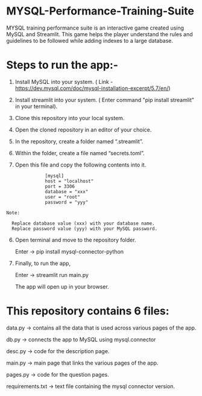 # MYSQL-Performance-Training-Suite
MYSQL training performance suite is an interactive game created using MySQL and Streamlit. 
This game helps the player understand the rules and guidelines to be followed while adding indexes to a large database.

# Steps to run the app:-

  1) Install MySQL into your system. ( Link - https://dev.mysql.com/doc/mysql-installation-excerpt/5.7/en/)

  2) Install streamlit into your system. ( Enter command "pip install streamlit" in your terminal).
  
  2) Clone this repository into your local system.
  
  3) Open the cloned repository in an editor of your choice.
  
  3) In the repository, create a folder named “.streamlit”.
  
  4) Within the folder, create a file named “secrets.toml”.
  
  5) Open this file and copy the following contents into it.
  
                    [mysql]
                    host = "localhost"
                    port = 3306
                    database = "xxx"
                    user = "root"
                    password = "yyy"

	Note: 
      
      Replace database value (xxx) with your database name.
      Replace password value (yyy) with your MySQL password. 

  6) Open terminal and move to the repository folder. 
     
     Enter → pip install mysql-connector-python
     
  7) Finally, to run the app, 
  
     Enter → streamlit run main.py
     
     The app will open up in your browser. 


# This repository contains 6 files:

data.py → contains all the data that is used across various pages of the app. 

db.py → connects the app to MySQL using mysql.connector

desc.py → code for the description page.

main.py → main page that links the various pages of the app. 

pages.py → code for the question pages.  

requirements.txt → text file containing the mysql connector version.

